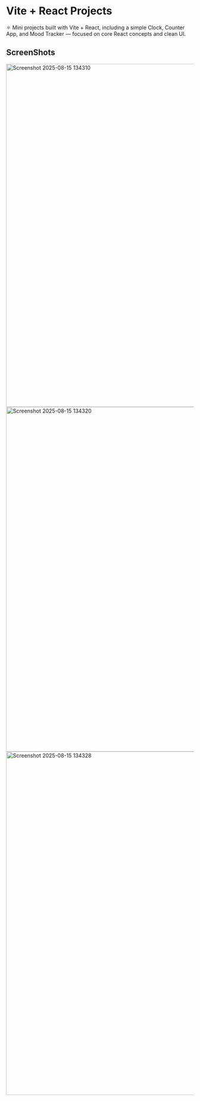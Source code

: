 # Vite + React Projects

⚛️ Mini projects built with Vite + React, including a simple Clock, Counter App, and Mood Tracker — focused on core React concepts and clean UI.

## ScreenShots

<img width="1910" height="921" alt="Screenshot 2025-08-15 134310" src="https://github.com/user-attachments/assets/27201f0d-63c3-4580-abd5-d82d961679be" />

<img width="1910" height="925" alt="Screenshot 2025-08-15 134320" src="https://github.com/user-attachments/assets/b5d96e68-2920-43ab-ad35-d2df6b434036" />

<img width="1916" height="922" alt="Screenshot 2025-08-15 134328" src="https://github.com/user-attachments/assets/258e384e-baa0-4e9e-b04f-4348315e2b4c" />
